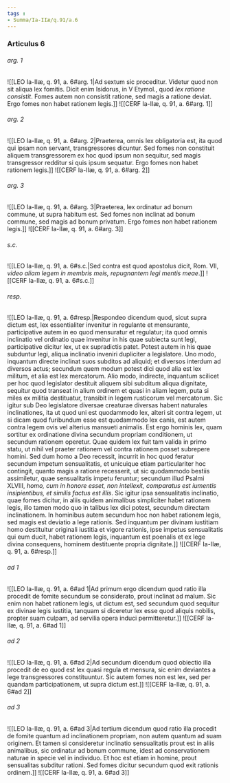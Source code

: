 ```yaml
---
tags : 
- Summa/Ia-IIæ/q.91/a.6
---
```


### Articulus 6

###### arg. 1
![[LEO Ia-IIæ, q. 91, a. 6#arg. 1|Ad sextum sic proceditur. Videtur quod non sit aliqua lex fomitis. Dicit enim Isidorus, in V Etymol., quod *lex ratione consistit*. Fomes autem non consistit ratione, sed magis a ratione deviat. Ergo fomes non habet rationem legis.]]
![[CERF Ia-IIæ, q. 91, a. 6#arg. 1]]

###### arg. 2
![[LEO Ia-IIæ, q. 91, a. 6#arg. 2|Praeterea, omnis lex obligatoria est, ita quod qui ipsam non servant, transgressores dicuntur. Sed fomes non constituit aliquem transgressorem ex hoc quod ipsum non sequitur, sed magis transgressor redditur si quis ipsum sequatur. Ergo fomes non habet rationem legis.]]
![[CERF Ia-IIæ, q. 91, a. 6#arg. 2]]

###### arg. 3
![[LEO Ia-IIæ, q. 91, a. 6#arg. 3|Praeterea, lex ordinatur ad bonum commune, ut supra habitum est. Sed fomes non inclinat ad bonum commune, sed magis ad bonum privatum. Ergo fomes non habet rationem legis.]]
![[CERF Ia-IIæ, q. 91, a. 6#arg. 3]]

###### s.c.
![[LEO Ia-IIæ, q. 91, a. 6#s.c.|Sed contra est quod apostolus dicit, Rom. VII, *video aliam legem in membris meis, repugnantem legi mentis meae*.]]
![[CERF Ia-IIæ, q. 91, a. 6#s.c.]]

###### resp.
![[LEO Ia-IIæ, q. 91, a. 6#resp.|Respondeo dicendum quod, sicut supra dictum est, lex essentialiter invenitur in regulante et mensurante, participative autem in eo quod mensuratur et regulatur; ita quod omnis inclinatio vel ordinatio quae invenitur in his quae subiecta sunt legi, participative dicitur lex, ut ex supradictis patet. Potest autem in his quae subduntur legi, aliqua inclinatio inveniri dupliciter a legislatore. Uno modo, inquantum directe inclinat suos subditos ad aliquid; et diversos interdum ad diversos actus; secundum quem modum potest dici quod alia est lex militum, et alia est lex mercatorum. Alio modo, indirecte, inquantum scilicet per hoc quod legislator destituit aliquem sibi subditum aliqua dignitate, sequitur quod transeat in alium ordinem et quasi in aliam legem, puta si miles ex militia destituatur, transibit in legem rusticorum vel mercatorum. Sic igitur sub Deo legislatore diversae creaturae diversas habent naturales inclinationes, ita ut quod uni est quodammodo lex, alteri sit contra legem, ut si dicam quod furibundum esse est quodammodo lex canis, est autem contra legem ovis vel alterius mansueti animalis. Est ergo hominis lex, quam sortitur ex ordinatione divina secundum propriam conditionem, ut secundum rationem operetur. Quae quidem lex fuit tam valida in primo statu, ut nihil vel praeter rationem vel contra rationem posset subrepere homini. Sed dum homo a Deo recessit, incurrit in hoc quod feratur secundum impetum sensualitatis, et unicuique etiam particulariter hoc contingit, quanto magis a ratione recesserit, ut sic quodammodo bestiis assimiletur, quae sensualitatis impetu feruntur; secundum illud Psalmi XLVIII, *homo, cum in honore esset, non intellexit, comparatus est iumentis insipientibus, et similis factus est illis*. Sic igitur ipsa sensualitatis inclinatio, quae fomes dicitur, in aliis quidem animalibus simpliciter habet rationem legis, illo tamen modo quo in talibus lex dici potest, secundum directam inclinationem. In hominibus autem secundum hoc non habet rationem legis, sed magis est deviatio a lege rationis. Sed inquantum per divinam iustitiam homo destituitur originali iustitia et vigore rationis, ipse impetus sensualitatis qui eum ducit, habet rationem legis, inquantum est poenalis et ex lege divina consequens, hominem destituente propria dignitate.]]
![[CERF Ia-IIæ, q. 91, a. 6#resp.]]

###### ad 1
![[LEO Ia-IIæ, q. 91, a. 6#ad 1|Ad primum ergo dicendum quod ratio illa procedit de fomite secundum se considerato, prout inclinat ad malum. Sic enim non habet rationem legis, ut dictum est, sed secundum quod sequitur ex divinae legis iustitia, tanquam si diceretur lex esse quod aliquis nobilis, propter suam culpam, ad servilia opera induci permitteretur.]]
![[CERF Ia-IIæ, q. 91, a. 6#ad 1]]

###### ad 2
![[LEO Ia-IIæ, q. 91, a. 6#ad 2|Ad secundum dicendum quod obiectio illa procedit de eo quod est lex quasi regula et mensura, sic enim deviantes a lege transgressores constituuntur. Sic autem fomes non est lex, sed per quandam participationem, ut supra dictum est.]]
![[CERF Ia-IIæ, q. 91, a. 6#ad 2]]

###### ad 3
![[LEO Ia-IIæ, q. 91, a. 6#ad 3|Ad tertium dicendum quod ratio illa procedit de fomite quantum ad inclinationem propriam, non autem quantum ad suam originem. Et tamen si consideretur inclinatio sensualitatis prout est in aliis animalibus, sic ordinatur ad bonum commune, idest ad conservationem naturae in specie vel in individuo. Et hoc est etiam in homine, prout sensualitas subditur rationi. Sed fomes dicitur secundum quod exit rationis ordinem.]]
![[CERF Ia-IIæ, q. 91, a. 6#ad 3]]

